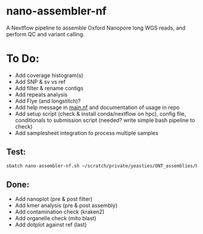 # nano-assembler-nf
A Nextflow pipeline to assemble Oxford Nanopore long WGS reads, and perform QC and variant calling.


# To Do:
- Add coverage histogram(s)
- Add SNP & sv vs ref
- Add filter & rename contigs
- Add repeats analysis
- Add Flye (and longstitch)?
- Add help message in [main.nf](http://main.nf) and documentation of usage in repo
- Add setup script (check & install conda/nextflow on hpc), config file, conditionals to submission script (needed? write simple bash pipeline to check)
- Add samplesheet integration to process multiple samples

## Test:

```bash
sbatch nano-assembler-nf.sh ~/scratch/private/yeasties/ONT_assemblies/barcode05/barcode05.fastq.gz 10000000 ./output
```

## Done:
- Add nanoplot (pre & post filter)
- Add kmer analysis (pre & post assembly)
- Add contamination check (kraken2)
- Add organelle check (mito blast)
- Add dotplot against ref (last)